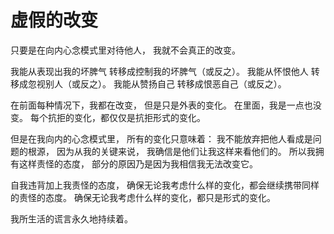 # 虚假的改变

只要是在向内心念模式里对待他人，
我就不会真正的改变。

我能从表现出我的坏脾气
转移成控制我的坏脾气（或反之）。
我能从怀恨他人
转移成忽视别人（或反之）。
我能从赞扬自己
转移成恨恶自己（或反之）。

在前面每种情况下，我都在改变，
但是只是外表的变化。
在里面，我是一点也没变。
每个抗拒的变化，都仅仅是抗拒形式的变化。

但是在我向内的心念模式里，
所有的变化只意味着：
我不能放弃把他人看成是问题的根源，
因为从我的关键来说，
我确信是他们让我这样来看他们的。
所以我拥有这样责怪的态度，
部分的原因乃是因为我相信我无法改变它。

自我违背加上我责怪的态度，
确保无论我考虑什么样的变化，都会继续携带同样的责怪的态度。
确保无论我考虑什么样的变化，都只是形式的变化。

我所生活的谎言永久地持续着。